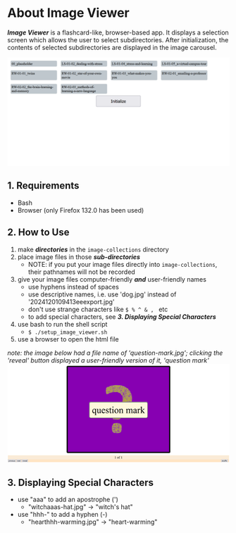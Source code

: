 # About **Image Viewer**
***Image Viewer*** is a flashcard-like, browser-based app. It displays a selection screen which allows the user to select subdirectories. After initialization, the contents of selected subdirectories are displayed in the image carousel.

<img src="selectable-preview.jpg" alt="when using image-viewer-selectable.html, a user can select which categories to display" width="600" height="auto"/>

## 1. Requirements

* Bash
* Browser (only Firefox 132.0 has been used)

## 2. How to Use

1. make ***directories*** in the `image-collections` directory
1. place image files in those ***sub-directories***
    * NOTE: if you put your image files directly into `image-collections`, their pathnames will not be recorded
1. give your image files computer-friendly ***and*** user-friendly names
    * use hyphens instead of spaces
    * use descriptive names, i.e. use 'dog.jpg' instead of '2024120109413eeexport.jpg'
    * don't use strange characters like `$ % ^ & , ` etc
    * to add special characters, see ***3. Displaying Special Characters***
1. use bash to run the shell script
    * `$ ./setup_image_viewer.sh`
1. use a browser to open the html file

*note: the image below had a file name of 'question-mark.jpg'; clicking the 'reveal' button displayed a user-friendly version of it, 'question mark'*
<img src="example-image.jpg" alt="preview" width="600" height="auto"/>

## 3. Displaying Special Characters

* use "aaa" to add an apostrophe (')
    * "witchaaas-hat.jpg" -> "witch's hat"
* use "hhh-" to add a hyphen (-)
    * "hearthhh-warming.jpg" -> "heart-warming"
